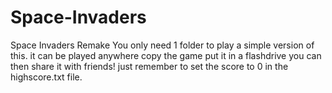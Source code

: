 # Space-Invaders
Space Invaders Remake You only need 1 folder to play a simple version of this. it can be played anywhere copy the game put it in a flashdrive you can then share it with friends! just remember to set the score to 0 in the highscore.txt file.
